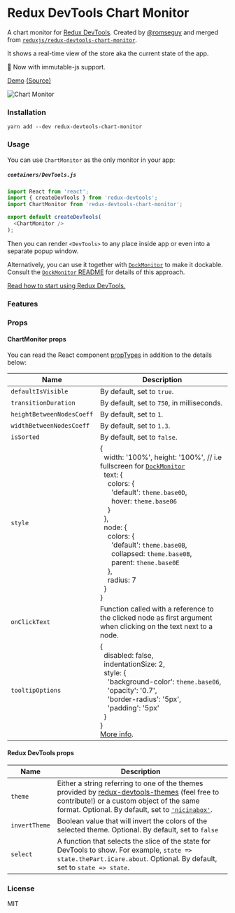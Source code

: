 Redux DevTools Chart Monitor
=========================

A chart monitor for [Redux DevTools](https://github.com/gaearon/redux-devtools). Created by [@romseguy](https://github.com/romseguy) and merged from [`reduxjs/redux-devtools-chart-monitor`](https://github.com/reduxjs/redux-devtools-chart-monitor).  

It shows a real-time view of the store aka the current state of the app.

:rocket: Now with immutable-js support.

[Demo](http://romseguy.github.io/redux-store-visualizer/) [(Source)](https://github.com/romseguy/redux-store-visualizer)

![Chart Monitor](https://camo.githubusercontent.com/19aebaeba929e97f97225115c49dc994299cb76e/687474703a2f2f692e696d6775722e636f6d2f4d53677655366c2e676966)

### Installation

```
yarn add --dev redux-devtools-chart-monitor
```

### Usage

You can use `ChartMonitor` as the only monitor in your app:

##### `containers/DevTools.js`

```js
import React from 'react';
import { createDevTools } from 'redux-devtools';
import ChartMonitor from 'redux-devtools-chart-monitor';

export default createDevTools(
  <ChartMonitor />
);
```

Then you can render `<DevTools>` to any place inside app or even into a separate popup window.

Alternatively, you can use it together with [`DockMonitor`](https://github.com/gaearon/redux-devtools-dock-monitor) to make it dockable.  
Consult the [`DockMonitor` README](https://github.com/gaearon/redux-devtools-dock-monitor) for details of this approach.

[Read how to start using Redux DevTools.](https://github.com/reduxjs/redux-devtools)

### Features

### Props

#### ChartMonitor props

You can read the React component [propTypes](https://github.com/reduxjs/redux-devtools/blob/master/packages/redux-devtools-chart-monitor/src/Chart.js#L11) in addition to the details below:

Name                  | Description
-------------         | -------------
`defaultIsVisible`    | By default, set to `true`.
`transitionDuration`  | By default, set to `750`, in milliseconds.
`heightBetweenNodesCoeff` | By default, set to `1`.
`widthBetweenNodesCoeff` | By default, set to `1.3`.
`isSorted` | By default, set to `false`.
`style` | {<br>&nbsp;&nbsp;width: '100%', height: '100%', // i.e fullscreen for [`DockMonitor`](https://github.com/gaearon/redux-devtools-dock-monitor)<br>&nbsp;&nbsp;text: {<br>&nbsp;&nbsp;&nbsp;&nbsp;colors: {<br>&nbsp;&nbsp;&nbsp;&nbsp;&nbsp;&nbsp;'default': `theme.base0D`,<br>&nbsp;&nbsp;&nbsp;&nbsp;&nbsp;&nbsp;hover: `theme.base06`<br>&nbsp;&nbsp;&nbsp;&nbsp;}<br>&nbsp;&nbsp;},<br>&nbsp;&nbsp;node: {<br>&nbsp;&nbsp;&nbsp;&nbsp;colors: {<br>&nbsp;&nbsp;&nbsp;&nbsp;&nbsp;&nbsp;'default': `theme.base0B`,<br>&nbsp;&nbsp;&nbsp;&nbsp;&nbsp;&nbsp;collapsed: `theme.base0B`,<br>&nbsp;&nbsp;&nbsp;&nbsp;&nbsp;&nbsp;parent: `theme.base0E`<br>&nbsp;&nbsp;&nbsp;&nbsp;},<br>&nbsp;&nbsp;&nbsp;&nbsp;radius: 7<br>&nbsp;&nbsp;}<br>}
`onClickText` | Function called with a reference to the clicked node as first argument when clicking on the text next to a node.
`tooltipOptions`      | {<br>&nbsp;&nbsp;disabled: false,<br>&nbsp;&nbsp;indentationSize: 2,<br>&nbsp;&nbsp;style: {<br>&nbsp;&nbsp;&nbsp;&nbsp;'background-color': `theme.base06`,<br>&nbsp;&nbsp;&nbsp;&nbsp;'opacity': '0.7',<br>&nbsp;&nbsp;&nbsp;&nbsp;'border-radius': '5px',<br>&nbsp;&nbsp;&nbsp;&nbsp;'padding': '5px'<br>&nbsp;&nbsp;}<br>}<br>[More info](https://github.com/reduxjs/redux-devtools/tree/master/packages/d3tooltip#api).



#### Redux DevTools props

Name                  | Description
-------------         | -------------
`theme`               | Either a string referring to one of the themes provided by [redux-devtools-themes](https://github.com/gaearon/redux-devtools-themes) (feel free to contribute!) or a custom object of the same format. Optional. By default, set to [`'nicinabox'`](https://github.com/gaearon/redux-devtools-themes/blob/master/src/nicinabox.js).
`invertTheme`         | Boolean value that will invert the colors of the selected theme. Optional. By default, set to `false`
`select`              | A function that selects the slice of the state for DevTools to show. For example, `state => state.thePart.iCare.about`. Optional. By default, set to `state => state`.

### License

MIT
